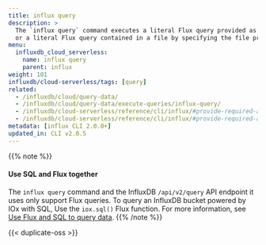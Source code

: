 ```yaml
---
title: influx query
description: >
  The `influx query` command executes a literal Flux query provided as a string
  or a literal Flux query contained in a file by specifying the file prefixed with an '@' sign.
menu:
  influxdb_cloud_serverless:
    name: influx query
    parent: influx
weight: 101
influxdb/cloud-serverless/tags: [query]
related:
  - /influxdb/cloud/query-data/
  - /influxdb/cloud/query-data/execute-queries/influx-query/
  - /influxdb/cloud-serverless/reference/cli/influx/#provide-required-authentication-credentials, influx CLI—Provide required authentication credentials
  - /influxdb/cloud-serverless/reference/cli/influx/#provide-required-authentication-credentials, influx CLI—Provide required authentication credentials
metadata: [influx CLI 2.0.0+]
updated_in: CLI v2.0.5
---
```


{{% note %}}
#### Use SQL and Flux together

The `influx query` command and the InfluxDB `/api/v2/query` API endpoint it uses
only support Flux queries. To query an InfluxDB bucket powered by IOx with SQL,
Use the `iox.sql()` Flux function. For more information, see
[Use Flux and SQL to query data](/influxdb/cloud-serverless/query-data/flux-sql/).
{{% /note %}}

{{< duplicate-oss >}}
